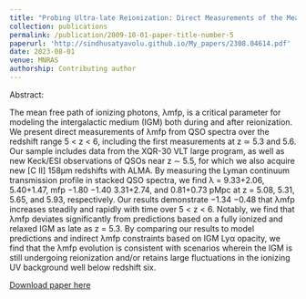 ```yaml
---
title: "Probing Ultra-late Reionization: Direct Measurements of the Mean Free Path over  5<z<6"
collection: publications
permalink: /publication/2009-10-01-paper-title-number-5
paperurl: 'http://sindhusatyavolu.github.io/My_papers/2308.04614.pdf'
date: 2023-08-01
venue: MNRAS
authorship: Contributing author
---
```

Abstract:

The mean free path of ionizing photons, λmfp, is a critical parameter for modeling the intergalactic
medium (IGM) both during and after reionization. We present direct measurements of λmfp from QSO
spectra over the redshift range 5 < z < 6, including the first measurements at z ≃ 5.3 and 5.6. Our
sample includes data from the XQR-30 VLT large program, as well as new Keck/ESI observations of
QSOs near z ∼ 5.5, for which we also acquire new [C II] 158μm redshifts with ALMA. By measuring
the Lyman continuum transmission profile in stacked QSO spectra, we find λ = 9.33+2.06, 5.40+1.47, mfp −1.80 −1.40
3.31+2.74, and 0.81+0.73 pMpc at z = 5.08, 5.31, 5.65, and 5.93, respectively. Our results demonstrate −1.34 −0.48
that λmfp increases steadily and rapidly with time over 5 < z < 6. Notably, we find that λmfp deviates significantly from predictions based on a fully ionized and relaxed IGM as late as z = 5.3. By comparing our results to model predictions and indirect λmfp constraints based on IGM Lyα opacity, we find that the λmfp evolution is consistent with scenarios wherein the IGM is still undergoing reionization and/or retains large fluctuations in the ionizing UV background well below redshift six.


[Download paper here](http://sindhusatyavolu.github.io/My_papers/2308.04614.pdf)
